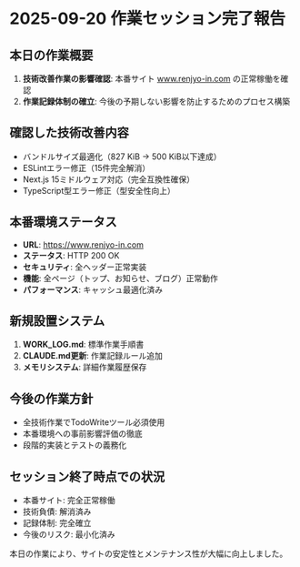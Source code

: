 # 2025-09-20 作業セッション完了報告

## 本日の作業概要
1. **技術改善作業の影響確認**: 本番サイト www.renjyo-in.com の正常稼働を確認
2. **作業記録体制の確立**: 今後の予期しない影響を防止するためのプロセス構築

## 確認した技術改善内容
- バンドルサイズ最適化（827 KiB → 500 KiB以下達成）
- ESLintエラー修正（15件完全解消）
- Next.js 15ミドルウェア対応（完全互換性確保）
- TypeScript型エラー修正（型安全性向上）

## 本番環境ステータス
- **URL**: https://www.renjyo-in.com
- **ステータス**: HTTP 200 OK
- **セキュリティ**: 全ヘッダー正常実装
- **機能**: 全ページ（トップ、お知らせ、ブログ）正常動作
- **パフォーマンス**: キャッシュ最適化済み

## 新規設置システム
1. **WORK_LOG.md**: 標準作業手順書
2. **CLAUDE.md更新**: 作業記録ルール追加
3. **メモリシステム**: 詳細作業履歴保存

## 今後の作業方針
- 全技術作業でTodoWriteツール必須使用
- 本番環境への事前影響評価の徹底
- 段階的実装とテストの義務化

## セッション終了時点での状況
- 本番サイト: 完全正常稼働
- 技術負債: 解消済み
- 記録体制: 完全確立
- 今後のリスク: 最小化済み

本日の作業により、サイトの安定性とメンテナンス性が大幅に向上しました。